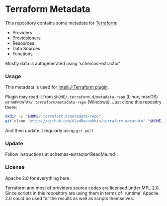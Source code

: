 Terraform Metadata
========

This repository contains some metadata for [Terraform](https://www.terraform.io):
 * Providers
 * Providsioners
 * Resources
 * Data Sources
 * Functions

Mostly data is autogenerated using 'schemas-extractor'



### Usage

This metadata is used for [IntelliJ-Terraform plugin](https://plugins.jetbrains.com/plugin/7808).

Plugin may read it from `$HOME/.terraform.d/metadata-repo` (Linux, macOS) or `%APPDATA%/.terraform/metadata-repo` (Windows).
Just clone this repositry there:
```bash
mkdir -p "$HOME/.terraform.d/metadata-repo"
git clone "https://github.com/VladRassokhin/terraform-metadata" "$HOME/.terraform.d/metadata-repo"
```
And then update it regularly using `git pull`

### Update
Follow instructions at schemas-extractor/ReadMe.md


### License

Apache 2.0 for everything here.

Terraform and most of providers source codes are licensed under MPL 2.0.
Since scripts in this repository are using them in terms of 'runtime' Apache 2.0 could be used for the results as well as scripts themselves.


